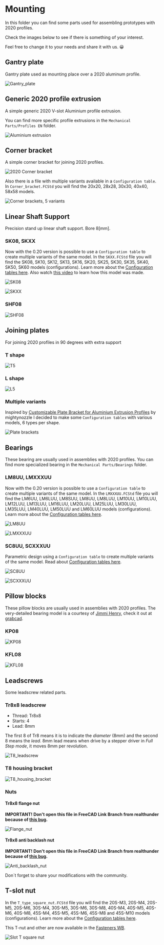 # Mounting

In this folder you can find some parts used for assembling prototypes with 2020 profiles.

Check the images below to see if there is something of your interest.

Feel free to change it to your needs and share it with us. 😀

## Gantry plate

Gantry plate used as mounting place over a 2020 aluminum profile.

![Gantry_plate](Gantry_plate/Gantry_plate_20mm_v_slot.png)

## Generic 2020 profile extrusion

A simple generic 2020 V-slot Aluminium profile extrusion.

You can find more specific profile extrusions in the `Mechanical Parts/Profiles EN` folder.

![Aluminium extrusion](2020_V-slot_Al_extrusion/2020x50_V_slot_profile.png)

## Corner bracket

A simple corner bracket for joining 2020 profiles.

![2020 Corner bracket](Corner/2020_corner_bracket.png)

Also there is a file with multiple variants available in a `Configuration table`. In `Corner_bracket.FCStd` you will find the 20x20, 28x28, 30x30, 40x40, 58x58 models.

![Corner brackets, 5 variants](Corner/Corner_bracket.png)

## Linear Shaft Support

Precision stand up linear shaft support. Bore 8[mm].

### SK08, SKXX

Now with the 0.20 version is possible to use a `Configuration table`  to create multiple variants of the same model. In the `SKXX.FCStd` file you will find the SK08, SK10, SK12, SK13, SK16, SK20, SK25, SK30, SK35, SK40, SK50, SK60 models (configurations). Learn more about the [Configuration tables here](https://wiki.freecadweb.org/Spreadsheet_Workbench#Configuration_tables). Also watch [this video](https://youtu.be/D0f7bkNGAOg) to learn how this model was made.

![SK08](SK08/SK08.png)

![SKXX](SK08/SKXX.png)

### SHF08

![SHF08](SHF08/SHF08.png)

## Joining plates

For joining 2020 profiles in 90 degrees with extra support

### T shape

![T5](Joining_plate/T_5_holes.png)

### L shape

![L5](Joining_plate/L_5_holes.png)

### Multiple variants

Inspired by [Customizable Plate Bracket for Aluminium Extrusion Profiles](https://www.thingiverse.com/thing:2503622) by mightynozzle I decided to make some `Configuration tables` with various models, 6 types per shape.

![Plate brackets](Joining_plate/Brackets.png)


## Bearings

These bearing are usually used in assemblies with 2020 profiles. You can find more specialized bearing in the `Mechanical Parts/Bearings` folder.

### LM8UU, LMXXXUU

Now with the 0.20 version is possible to use a `Configuration table`  to create multiple variants of the same model. In the `LMXXXUU.FCStd` file you will find the LM6UU, LM6LUU, LM8SUU, LM8UU, LM8LUU, LM10UU, LM10LUU, LM12LUU, LM13LUU, LM16LUU, LM20LUU, LM25LUU, LM30LUU, LM35LUU, LM40LUU, LM50LUU and LM60LUU models (configurations). Learn more about the [Configuration tables here](https://wiki.freecadweb.org/Spreadsheet_Workbench#Configuration_tables).

![LM8UU](LM8UU/LM8UU.png)

![LMXXXUU](LM8UU/LMXXXUU.png)

### SC8UU, SCXXXUU

Parametric design using a `Configuration table`  to create multiple variants of the same model. Read about [Configuration tables here](https://wiki.freecadweb.org/Spreadsheet_Workbench#Configuration_tables).

![SC8UU](SC8UU/SC8UU.png)

![SCXXXUU](SC8UU/SCXXXUU.png)

## Pillow blocks

These pillow blocks are usually used in assemblies with 2020 profiles.
The very-detailed bearing model is a courtesy of [Jimmi Henry](https://grabcad.com/jimmi.henry-1), check it out at [grabcad](https://grabcad.com/library/608-skate-board-bearing-1).

### KP08

![KP08](KP08/KP08.png)

### KFL08

![KFL08](KFL08/KFL08.png)


## Leadscrews

Some leadscrew related parts.

### Tr8x8 leadscrew

* Thread: Tr8x8
* Starts: 4
* Lead: 8mm

The first 8 of Tr8 means it is to indicate the *diameter* (8mm) and the second 8 means the *lead*.
8mm lead means when drive by a stepper driver in *Full Step mode*, it moves 8mm per revolution.

![T8_leadscrew](T8_leadscrew/T8_leadscrew_150mm.png)


### T8 housing bracket

![T8_housing_bracket](T8_housing_bracket/T8_housing_bracket.png)


### Nuts

#### Tr8x8 flange nut

**IMPORTANT! Don't open this file in FreeCAD Link Branch from realthunder because of [this bug](https://github.com/realthunder/FreeCAD_assembly3/issues/1120).**

![Flange_nut](T8_screw_nut/Flange_nut/T8_Flange_nut.png)

#### Tr8x8 anti backlash nut

**IMPORTANT! Don't open this file in FreeCAD Link Branch from realthunder because of [this bug](https://github.com/realthunder/FreeCAD_assembly3/issues/1120).**

![Anti_backlash_nut](T8_screw_nut/Anti_backlash_nut/T8_antibacklash_nut.png)

Don´t forget to share your modifications with the community.

## T-slot nut

In the `T_type_square_nut.FCStd` file you will find the 20S-M3, 20S-M4, 20S-M5, 20S-M6, 30S-M4, 30S-M5, 30S-M6, 30S-M8, 40S-M4, 40S-M5, 40S-M6, 40S-M8, 45S-M4, 45S-M5, 45S-M6, 45S-M8 and 45S-M10 models (configurations). Learn more about the [Configuration tables here](https://wiki.freecadweb.org/Spreadsheet_Workbench#Configuration_tables).

This T-nut and other are now available in the [Fasteners WB](https://www.freecadweb.org/wiki/Fasteners_Workbench).

![Slot T square nut](Slot_T_nuts/T_type_square_nut.png)
